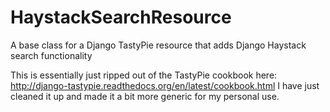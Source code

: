 HaystackSearchResource
======================

A base class for a Django TastyPie resource that adds Django Haystack search functionality

This is essentially just ripped out of the TastyPie cookbook here: http://django-tastypie.readthedocs.org/en/latest/cookbook.html
I have just cleaned it up and made it a bit more generic for my personal use.
